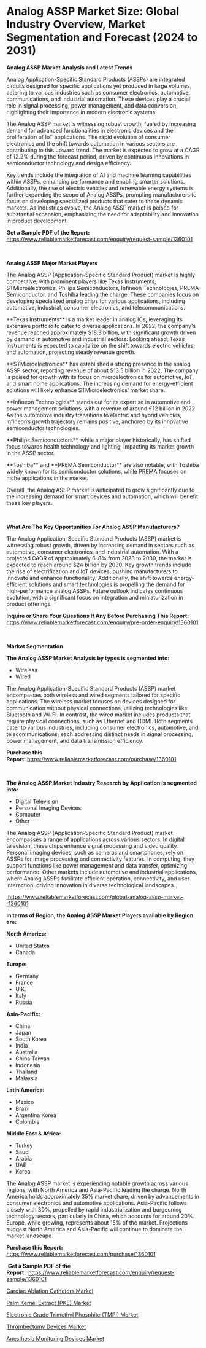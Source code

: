<p><h1>Analog ASSP Market Size: Global Industry Overview, Market Segmentation and Forecast (2024 to 2031)</h1></p><p><strong>Analog ASSP Market Analysis and Latest Trends</strong></p>
<p><p>Analog Application-Specific Standard Products (ASSPs) are integrated circuits designed for specific applications yet produced in large volumes, catering to various industries such as consumer electronics, automotive, communications, and industrial automation. These devices play a crucial role in signal processing, power management, and data conversion, highlighting their importance in modern electronic systems.</p><p>The Analog ASSP market is witnessing robust growth, fueled by increasing demand for advanced functionalities in electronic devices and the proliferation of IoT applications. The rapid evolution of consumer electronics and the shift towards automation in various sectors are contributing to this upward trend. The market is expected to grow at a CAGR of 12.2% during the forecast period, driven by continuous innovations in semiconductor technology and design efficiency.</p><p>Key trends include the integration of AI and machine learning capabilities within ASSPs, enhancing performance and enabling smarter solutions. Additionally, the rise of electric vehicles and renewable energy systems is further expanding the scope of Analog ASSPs, prompting manufacturers to focus on developing specialized products that cater to these dynamic markets. As industries evolve, the Analog ASSP market is poised for substantial expansion, emphasizing the need for adaptability and innovation in product development.</p></p>
<p><strong>Get a Sample PDF of the Report:&nbsp;</strong> <a href="https://www.reliablemarketforecast.com/enquiry/request-sample/1360101">https://www.reliablemarketforecast.com/enquiry/request-sample/1360101</a></p>
<p>&nbsp;</p>
<p><strong>Analog ASSP Major Market Players</strong></p>
<p><p>The Analog ASSP (Application-Specific Standard Product) market is highly competitive, with prominent players like Texas Instruments, STMicroelectronics, Philips Semiconductors, Infineon Technologies, PREMA Semiconductor, and Toshiba leading the charge. These companies focus on developing specialized analog chips for various applications, including automotive, industrial, consumer electronics, and telecommunications.</p><p>**Texas Instruments** is a market leader in analog ICs, leveraging its extensive portfolio to cater to diverse applications. In 2022, the company's revenue reached approximately $18.3 billion, with significant growth driven by demand in automotive and industrial sectors. Looking ahead, Texas Instruments is expected to capitalize on the shift towards electric vehicles and automation, projecting steady revenue growth.</p><p>**STMicroelectronics** has established a strong presence in the analog ASSP sector, reporting revenue of about $13.5 billion in 2022. The company is poised for growth with its focus on microelectronics for automotive, IoT, and smart home applications. The increasing demand for energy-efficient solutions will likely enhance STMicroelectronics’ market share.</p><p>**Infineon Technologies** stands out for its expertise in automotive and power management solutions, with a revenue of around €12 billion in 2022. As the automotive industry transitions to electric and hybrid vehicles, Infineon’s growth trajectory remains positive, anchored by its innovative semiconductor technologies.</p><p>**Philips Semiconductors**, while a major player historically, has shifted focus towards health technology and lighting, impacting its market growth in the ASSP sector. </p><p>**Toshiba** and **PREMA Semiconductor** are also notable, with Toshiba widely known for its semiconductor solutions, while PREMA focuses on niche applications in the market. </p><p>Overall, the Analog ASSP market is anticipated to grow significantly due to the increasing demand for smart devices and automation, which will benefit these key players.</p></p>
<p>&nbsp;</p>
<p><strong>What Are The Key Opportunities For Analog ASSP Manufacturers?</strong></p>
<p><p>The Analog Application-Specific Standard Products (ASSP) market is witnessing robust growth, driven by increasing demand in sectors such as automotive, consumer electronics, and industrial automation. With a projected CAGR of approximately 6-8% from 2023 to 2030, the market is expected to reach around $24 billion by 2030. Key growth trends include the rise of electrification and IoT devices, pushing manufacturers to innovate and enhance functionality. Additionally, the shift towards energy-efficient solutions and smart technologies is propelling the demand for high-performance analog ASSPs. Future outlook indicates continuous evolution, with a significant focus on integration and miniaturization in product offerings.</p></p>
<p><strong>Inquire or Share Your Questions If Any Before Purchasing This Report:</strong> <a href="https://www.reliablemarketforecast.com/enquiry/pre-order-enquiry/1360101">https://www.reliablemarketforecast.com/enquiry/pre-order-enquiry/1360101</a></p>
<p>&nbsp;</p>
<p><strong>Market Segmentation</strong></p>
<p><strong>The Analog ASSP Market Analysis by types is segmented into:</strong></p>
<p><ul><li>Wireless</li><li>Wired</li></ul></p>
<p><p>The Analog Application-Specific Standard Products (ASSP) market encompasses both wireless and wired segments tailored for specific applications. The wireless market focuses on devices designed for communication without physical connections, utilizing technologies like Bluetooth and Wi-Fi. In contrast, the wired market includes products that require physical connections, such as Ethernet and HDMI. Both segments cater to various industries, including consumer electronics, automotive, and telecommunications, each addressing distinct needs in signal processing, power management, and data transmission efficiency.</p></p>
<p><strong>Purchase this Report:&nbsp;</strong><a href="https://www.reliablemarketforecast.com/purchase/1360101">https://www.reliablemarketforecast.com/purchase/1360101</a></p>
<p>&nbsp;</p>
<p><strong>The Analog ASSP Market Industry Research by Application is segmented into:</strong></p>
<p><ul><li>Digital Television</li><li>Personal Imaging Devices</li><li>Computer</li><li>Other</li></ul></p>
<p><p>The Analog ASSP (Application-Specific Standard Product) market encompasses a range of applications across various sectors. In digital television, these chips enhance signal processing and video quality. Personal imaging devices, such as cameras and smartphones, rely on ASSPs for image processing and connectivity features. In computing, they support functions like power management and data transfer, optimizing performance. Other markets include automotive and industrial applications, where Analog ASSPs facilitate efficient operation, connectivity, and user interaction, driving innovation in diverse technological landscapes.</p></p>
<p><a href="https://www.reliablemarketforecast.com/global-analog-assp-market-r1360101">&nbsp;https://www.reliablemarketforecast.com/global-analog-assp-market-r1360101</a></p>
<p><strong>In terms of Region, the Analog ASSP Market Players available by Region are:</strong></p>
<p>
    <p> <strong> North America: </strong>
        <ul>
            <li>United States</li>
            <li>Canada</li>
        </ul>
        </p> 
    <p> <strong> Europe: </strong>
        <ul>
            <li>Germany</li>
            <li>France</li>
            <li>U.K.</li>
            <li>Italy</li>
            <li>Russia</li>
        </ul>
        </p> 
    <p> <strong> Asia-Pacific: </strong>
        <ul>
            <li>China</li>
            <li>Japan</li>
            <li>South Korea</li>
            <li>India</li>
            <li>Australia</li>
            <li>China Taiwan</li>
            <li>Indonesia</li>
            <li>Thailand</li>
            <li>Malaysia</li>
        </ul>
        </p> 
    <p> <strong> Latin America: </strong>
        <ul>
            <li>Mexico</li>
            <li>Brazil</li>
            <li>Argentina Korea</li>
            <li>Colombia</li>
        </ul>
        </p> 
    <p> <strong> Middle East & Africa: </strong>
        <ul>
            <li>Turkey</li>
            <li>Saudi</li>
            <li>Arabia</li>
            <li>UAE</li>
            <li>Korea</li>
        </ul>
    </p>
    </p>
<p><p>The Analog ASSP market is experiencing notable growth across various regions, with North America and Asia-Pacific leading the charge. North America holds approximately 35% market share, driven by advancements in consumer electronics and automotive applications. Asia-Pacific follows closely with 30%, propelled by rapid industrialization and burgeoning technology sectors, particularly in China, which accounts for around 20%. Europe, while growing, represents about 15% of the market. Projections suggest North America and Asia-Pacific will continue to dominate the market landscape.</p></p>
<p><strong>Purchase this Report: </strong><a href="https://www.reliablemarketforecast.com/purchase/1360101">https://www.reliablemarketforecast.com/purchase/1360101</a></p>
<p>&nbsp;<strong>Get a Sample PDF of the Report:&nbsp;&nbsp;</strong><a href="https://www.reliablemarketforecast.com/enquiry/request-sample/1360101">https://www.reliablemarketforecast.com/enquiry/request-sample/1360101</a></p>
<p><strong></strong></p>
<p><p><a href="https://www.linkedin.com/pulse/cardiac-ablation-catheters-market-overview-regional-outlook-competitive-bnvic?trackingId=fX7%2BV0hZRVSe5qNHCIgg9g%3D%3D">Cardiac Ablation Catheters Market</a></p><p><a href="https://issuu.com/reportprime-2/docs/palm-kernel-extract-pke-market-size_0ab0ce9eecdc84">Palm Kernel Extract (PKE) Market</a></p><p><a href="https://issuu.com/reportprime-2/docs/electronic-grade-trimethyl-phosphit_672bb11a1daa2d">Electronic Grade Trimethyl Phosphite (TMPI) Market</a></p><p><a href="https://www.linkedin.com/pulse/pioneering-growth-analyzing-global-thrombectomy-devices-market-eaavc?trackingId=E6FYggdUTp2ULZ5WLydszA%3D%3D">Thrombectomy Devices Market</a></p><p><a href="https://www.linkedin.com/pulse/exploring-anesthesia-monitoring-devices-market-dynamics-revenue-ruvrc?trackingId=qCJ5DJ1KSj2HWn%2BTj%2Fzy9g%3D%3D">Anesthesia Monitoring Devices Market</a></p></p>